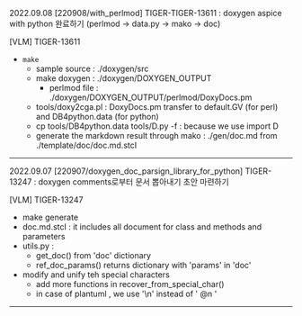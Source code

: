 2022.09.08 [220908/with_perlmod] TIGER-TIGER-13611 : doxygen aspice with python 완료하기 (perlmod -> data.py -> mako -> doc)

[VLM] TIGER-13611
- ```make```
    - sample source : ./doxygen/src
    - make doxygen : ./doxygen/DOXYGEN_OUTPUT
        - perlmod file : ./doxygen/DOXYGEN_OUTPUT/perlmod/DoxyDocs.pm
    - tools/doxy2cga.pl : DoxyDocs.pm transfer to default.GV (for perl) and DB4python.data (for python)
    - cp tools/DB4python.data tools/D.py -f    : because we use import D
    - generate the markdown result through mako : ./gen/doc.md   from ./template/doc/doc.md.stcI

-----------------------
2022.09.07 [220907/doxygen_doc_parsign_library_for_python] TIGER-13247 : doxygen comments로부터 문서 뽑아내기 초안 마련하기

[VLM] TIGER-13247
- make generate
- doc.md.stcI : it includes all document for class and methods and parameters
- utils.py : 
    - get_doc() from 'doc' dictionary 
    - ref_doc_params()  returns dictionary with 'params' in 'doc'
- modify and unify teh special characters
    - add more functions in  recover_from_special_char()
    - in case of plantuml , we use '\n' instead of ' @n '

-----------------------

